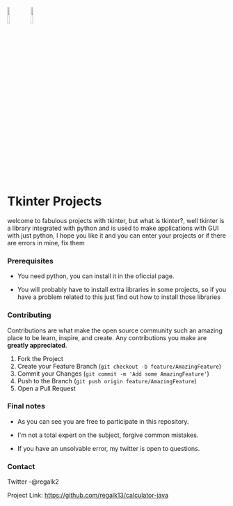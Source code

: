 <code><img width="10%" src="https://www.vectorlogo.zone/logos/python/python-ar21.svg"></code>
<code><img width="10%" src="https://www.vectorlogo.zone/logos/git-scm/git-scm-ar21.svg"></code>

# Tkinter Projects

welcome to fabulous projects with tkinter, but what is tkinter?, well tkinter is a library integrated with python and is used to make applications with GUI with just python, I hope you like it and you can enter your projects or if there are errors in mine, fix them

### Prerequisites

- You need python, you can install it in the oficcial page.

- You will probably have to install extra libraries in some projects, so if you have a problem related to this just find out how to install those libraries

### Contributing

Contributions are what make the open source community such an amazing place to be learn, inspire, and create. Any contributions you make are **greatly appreciated**.

1. Fork the Project
2. Create your Feature Branch (`git checkout -b feature/AmazingFeature`)
3. Commit your Changes (`git commit -m 'Add some AmazingFeature'`)
4. Push to the Branch (`git push origin feature/AmazingFeature`)
5. Open a Pull Request

### Final notes

- As you can see you are free to participate in this repository.

- I'm not a total expert on the subject, forgive common mistakes.

- If you have an unsolvable error, my twitter is open to questions.

### Contact

Twitter -@regalk2

Project Link: https://github.com/regalk13/calculator-java

